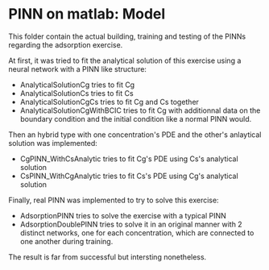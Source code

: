 # PINN on matlab: Model

This folder contain the actual building, training and testing of the PINNs regarding the adsorption exercise.

At first, it was tried to fit the analytical solution of this exercise using a neural network with a PINN like structure:
- AnalyticalSolutionCg tries to fit Cg
- AnalyticalSolutionCs tries to fit Cs
- AnalyticalSolutionCgCs tries to fit Cg and Cs together
- AnalyticalSolutionCgWithBCIC tries to fit Cg with additionnal data on the boundary condition and the initial condition like a normal PINN would.

Then an hybrid type with one concentration's PDE and the other's anlaytical solution was implemented:
- CgPINN_WithCsAnalytic tries to fit Cg's PDE using Cs's analytical solution
- CsPINN_WithCgAnalytic tries to fit Cs's PDE using Cg's analytical solution

Finally, real PINN was implemented to try to solve this exercise:
- AdsorptionPINN tries to solve the exercise with a typical PINN 
- AdsorptionDoublePINN tries to solve it in an original manner with 2 distinct networks, one for each concentration, which are connected to one another during training. 

The result is far from successful but intersting nonetheless.